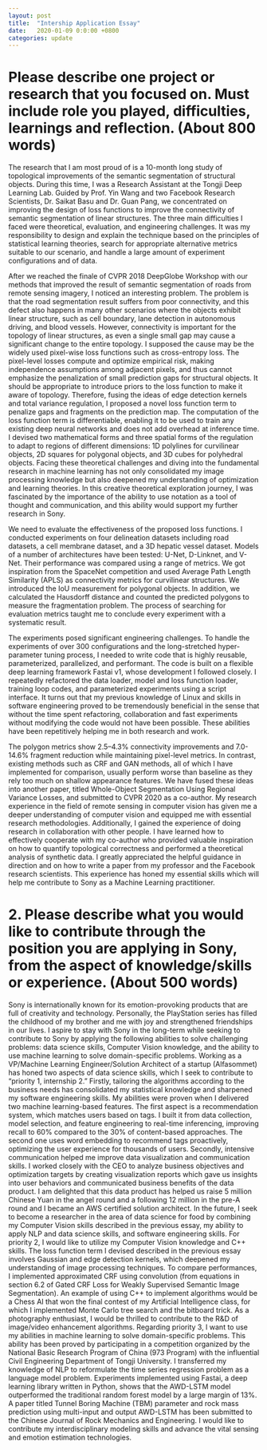 ```yaml
---
layout: post
title:  "Intership Application Essay"
date:   2020-01-09 0:0:00 +0800
categories: update
---
```


# Please describe one project or research that you focused on. Must include role you played, difficulties, learnings and reflection. (About 800 words)

The research that I am most proud of is a 10-month long study of topological improvements of the semantic segmentation of structural objects. During this time, I was a Research Assistant at the Tongji Deep Learning Lab. Guided by Prof. Yin Wang and two Facebook Research Scientists, Dr. Saikat Basu and Dr. Guan Pang, we concentrated on improving the design of loss functions to improve the connectivity of semantic segmentation of linear structures. The three main difficulties I faced were theoretical, evaluation, and engineering challenges. It was my responsibility to design and explain the technique based on the principles of statistical learning theories, search for appropriate alternative metrics suitable to our scenario, and handle a large amount of experiment configurations and of data.

After we reached the finale of CVPR 2018 DeepGlobe Workshop with our methods that improved the result of semantic segmentation of roads from remote sensing imagery, I noticed an interesting problem. The problem is that the road segmentation result suffers from poor connectivity, and this defect also happens in many other scenarios where the objects exhibit linear structure, such as cell boundary, lane detection in autonomous driving, and blood vessels. However, connectivity is important for the topology of linear structures, as even a single small gap may cause a significant change to the entire topology. I supposed the cause may be the widely used pixel-wise loss functions such as cross-entropy loss. The pixel-level losses compute and optimize empirical risk, making independence assumptions among adjacent pixels, and thus cannot emphasize the penalization of small prediction gaps for structural objects. It should be appropriate to introduce priors to the loss function to make it aware of topology. Therefore, fusing the ideas of edge detection kernels and total variance regulation, I proposed a novel loss function term to penalize gaps and fragments on the prediction map. The computation of the loss function term is differentiable, enabling it to be used to train any existing deep neural networks and does not add overhead at inference time. I devised two mathematical forms and three spatial forms of the regulation to adapt to regions of different dimensions: 1D polylines for curvilinear objects, 2D squares for polygonal objects, and 3D cubes for polyhedral objects. Facing these theoretical challenges and diving into the fundamental research in machine learning has not only consolidated my image processing knowledge but also deepened my understanding of optimization and learning theories. In this creative theoretical exploration journey, I was fascinated by the importance of the ability to use notation as a tool of thought and communication, and this ability would support my further research in Sony.

We need to evaluate the effectiveness of the proposed loss functions. I conducted experiments on four delineation datasets including road datasets, a cell membrane dataset, and a 3D hepatic vessel dataset. Models of a number of architectures have been tested: U-Net, D-Linknet, and V-Net. Their performance was compared using a range of metrics. We got inspiration from the SpaceNet competition and used Average Path Length Similarity (APLS) as connectivity metrics for curvilinear structures. We introduced the IoU measurement for polygonal objects. In addition, we calculated the Hausdorff distance and counted the predicted polygons to measure the fragmentation problem. The process of searching for evaluation metrics taught me to conclude every experiment with a systematic result.

The experiments posed significant engineering challenges. To handle the experiments of over 300 configurations and the long-stretched hyper-parameter tuning process, I needed to write code that is highly reusable, parameterized, parallelized, and performant. The code is built on a flexible deep learning framework Fastai v1, whose development I followed closely. I repeatedly refactored the data loader, model and loss function loader, training loop codes, and parameterized experiments using a script interface. It turns out that my previous knowledge of Linux and skills in software engineering proved to be tremendously beneficial in the sense that without the time spent refactoring, collaboration and fast experiments without modifying the code would not have been possible. These abilities have been repetitively helping me in both research and work.

The polygon metrics show 2.5–4.3% connectivity improvements and 7.0-14.6% fragment reduction while maintaining pixel-level metrics. In contrast, existing methods such as CRF and GAN methods, all of which I have implemented for comparison, usually perform worse than baseline as they rely too much on shallow appearance features. We have fused these ideas into another paper, titled Whole-Object Segmentation Using Regional Variance Losses, and submitted to CVPR 2020 as a co-author. My research experience in the field of remote sensing in computer vision has given me a deeper understanding of computer vision and equipped me with essential research methodologies. Additionally, I gained the experience of doing research in collaboration with other people. I have learned how to effectively cooperate with my co-author who provided valuable inspiration on how to quantify topological correctness and performed a theoretical analysis of synthetic data. I greatly appreciated the helpful guidance in direction and on how to write a paper from my professor and the Facebook research scientists. This experience has honed my essential skills which will help me contribute to Sony as a Machine Learning practitioner.

# 2. Please describe what you would like to contribute through the position you are applying in Sony, from the aspect of knowledge/skills or experience. (About 500 words)

Sony is internationally known for its emotion-provoking products that are full of creativity and technology. Personally, the PlayStation series has filled the childhood of my brother and me with joy and strengthened friendships in our lives. I aspire to stay with Sony in the long-term while seeking to contribute to Sony by applying the following abilities to solve challenging problems: data science skills, Computer Vision knowledge, and the ability to use machine learning to solve domain-specific problems.
Working as a VP/Machine Learning Engineer/Solution Architect of a startup (Alfasommet) has honed two aspects of data science skills, which I seek to contribute to “priority 1, internship 2.” Firstly, tailoring the algorithms according to the business needs has consolidated my statistical knowledge and sharpened my software engineering skills. My abilities were proven when I delivered two machine learning-based features. The first aspect is a recommendation system, which matches users based on tags. I built it from data collection, model selection, and feature engineering to real-time inferencing, improving recall to 60% compared to the 30% of content-based approaches. The second one uses word embedding to recommend tags proactively, optimizing the user experience for thousands of users. Secondly, intensive communication helped me improve data visualization and communication skills. I worked closely with the CEO to analyze business objectives and optimization targets by creating visualization reports which gave us insights into user behaviors and communicated business benefits of the data product. I am delighted that this data product has helped us raise 5 million Chinese Yuan in the angel round and a following 12 million in the pre-A round and I became an AWS certified solution architect. In the future, I seek to become a researcher in the area of data science for food by combining my Computer Vision skills described in the previous essay, my ability to apply NLP and data science skills, and software engineering skills.
For priority 2, I would like to utilize my Computer Vision knowledge and C++ skills. The loss function term I devised described in the previous essay involves Gaussian and edge detection kernels, which deepened my understanding of image processing techniques. To compare performances, I implemented approximated CRF using convolution (from equations in section 6.2 of Gated CRF Loss for Weakly Supervised Semantic Image Segmentation). An example of using C++ to implement algorithms would be a Chess AI that won the final contest of my Artificial Intelligence class, for which I implemented Monte Carlo tree search and the bitboard trick. As a photography enthusiast, I would be thrilled to contribute to the R&D of image/video enhancement algorithms.
Regarding priority 3, I want to use my abilities in machine learning to solve domain-specific problems. This ability has been proved by participating in a competition organized by the National Basic Research Program of China (973 Program) with the influential Civil Engineering Department of Tongji University. I transferred my knowledge of NLP to reformulate the time series regression problem as a language model problem. Experiments implemented using Fastai, a deep learning library written in Python, shows that the AWD-LSTM model outperformed the traditional random forest model by a large margin of 13%. A paper titled Tunnel Boring Machine (TBM) parameter and rock mass prediction using multi-input and output AWD-LSTM has been submitted to the Chinese Journal of Rock Mechanics and Engineering. I would like to contribute my interdisciplinary modeling skills and advance the vital sensing and emotion estimation technologies.
